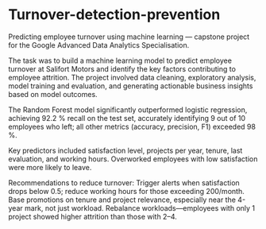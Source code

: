 # Turnover-detection-prevention
Predicting employee turnover using machine learning — capstone project for the Google Advanced Data Analytics Specialisation.

The task was to build a machine learning model to predict employee turnover at Salifort Motors and identify the key factors contributing to employee attrition. The project involved data cleaning, exploratory analysis, model training and evaluation, and generating actionable business insights based on model outcomes.

The Random Forest model significantly outperformed logistic regression, achieving 92.2 % recall on the test set, accurately identifying 9 out of 10 employees who left; all other metrics (accuracy, precision, F1) exceeded 98 %.

Key predictors included satisfaction level, projects per year, tenure, last evaluation, and working hours. Overworked employees with low satisfaction were more likely to leave.

Recommendations to reduce turnover:
Trigger alerts when satisfaction drops below 0.5; reduce working hours for those exceeding 200/month.
Base promotions on tenure and project relevance, especially near the 4-year mark, not just workload.
Rebalance workloads—employees with only 1 project showed higher attrition than those with 2–4.
